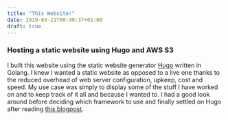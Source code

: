 ```yaml
---
title: "This Website!"
date: 2019-04-21T00:49:37+01:00
draft: true
---
```


### Hosting a static website using Hugo and AWS S3

I built this website using the static website generator [Hugo](https://gohugo.io/) written in Golang. I knew I wanted a static website as opposed to a live one thanks to the reduced overhead of web server configuration, upkeep, cost and speed. My use case was simply to display some of the stuff I have worked on and to keep track of it all and because I wanted to. I had a good look around before deciding which framework to use and finally settled on Hugo after reading [this blogpost](https://medium.com/codingthesmartway-com-blog/top-static-site-generators-for-2019-26a4c8afcc05).